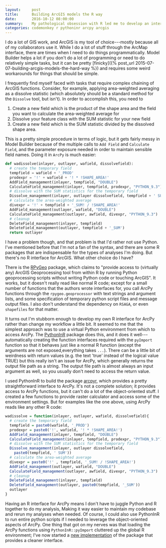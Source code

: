 ```yaml
---
layout:     post
title:      Building ArcGIS models the R way
date:       2016-10-12 08:00:00
summary:    My pathological obsession with R led me to develop an interface for ArcPy.
categories: codemonkey r pythoninr arcpy arcgis
---
```


I do a lot of GIS work, and ArcGIS is my tool of choice---mostly because 
all of my collaborators use it. While I do a lot of stuff through the ArcMap 
interface, there are times when I need to do things programmatically. 
Model Builder helps a lot if you don't do a lot of programming or need 
to do relatively simple tasks, but it can be pretty 
[finicky]({% post_url 2015-07-07-building-arcgis-models-the-hard-way %}) 
and requires some weird workarounds for things that should be simple. 

I frequently find myself faced with tasks that require complex chaining 
of ArcGIS functions. Consider, for example, applying area-weighted 
averaging as a dissolve statistic (which absolutely should be a standard 
method for the `Dissolve` tool, but isn't). In order to accomplish this, 
you need to 

  1. Create a new field which is the product of the shape area 
     and the field you want to calculate the area-weighted average for
  2. Dissolve your feature class with the SUM statistic for your new 
     field
  3. Create a new field which is the SUM statistic divided by the 
     dissolved shape area.

This is a pretty simple procedure in terms of logic, but it gets fairly 
messy in Model Builder because of the multiple calls to `Add Field` and 
`Calculate Field`, and the parameter exposure needed in order to maintain
sensible field names. Doing it in `ArcPy` is much easier:

```python
def wadissolve(inlayer, outlayer, wafield, dissolvefield):
  # create the temporary field
  tempfield = wafield + '_PROD'
  prodexpr = '!' + wafield + '! * !SHAPE_AREA!'
  AddField_management(inlayer, tempfield, "DOUBLE")
  CalculateField_management(inlayer, tempfield, prodexpr, "PYTHON_9.3")
  # dissolve with the SUM statistics for the temporary field
  Dissolve_management(inlayer, outlayer dissolvefield, tempfield + ' SUM')
  # calculate the area-weighted average
  divexpr = '!' + tempfield + '_SUM! / !SHAPE_AREA!'
  AddField_management(outlayer, wafield, "DOUBLE")
  CalculateField_management(outlayer, awfield, divexpr, "PYTHON_9.3")
  # cleanup
  DeleteField_management(inlayer, tempfield)
  DeleteField_management(outlayer, tempfield + '_SUM')
  return outlayer
```

I have a problem though, and that problem is that I'd rather not use 
Python. I've mentioned before that I'm not a fan of the syntax, and 
there are some R packages that are indispensable for the types of 
analyses I'm doing. But there's no R interface for ArcGIS. What 
other choice do I have?

There is the [RPyGeo](https://cran.r-project.org/web/packages/RPyGeo) 
package, which claims to "provide access to 
(virtually any) ArcGIS Geoprocessing tool from within R by running 
Python geoprocessing scripts without writing Python code or touching 
ArcGIS". It works, but it doesn't really read like normal R code; except
for a small number of functions that the authors wrote interfaces for,
you call ArcPy functions through the `rpygeo.geoprocessor` with text 
strings and argument lists, and some specification of temporary python 
script files and message output files. I also don't understand the 
dependency on `RSAGA`, or even `shapefiles` for that matter. 

It turns out I'm stubborn enough to develop my own R interface for ArcPy 
rather than change my workflow a little bit. It seemed to me that the
simplest approach was to use a virtual Python environment from which to 
access ArcPy. The 
[PythonInR](https://cran.r-project.org/web/packages/PythonInR) 
package does this, and it does it well---automatically creating the 
function interfaces required with the `pyImport` function so that it 
behaves just like a normal R function (except the arguments are not 
exposed,everything takes `...`). There can be a little bit of weirdness
with return values (e.g. the text 'true' instead of the logical value 
TRUE) but this really isn't an issue for ArcPy, which generally returns 
the output file path as a string. The output file path is almost always
an input argument as well, so you usually don't need to access the 
return value.

I used PythonInR to build the package 
[arcpyr](https://github.com/mkoohafkan/arcpyr), which provides a pretty
straightforward interface to ArcPy. It's not a complete solution; it 
provides access to ArcPy functions, but it can't do a lot of the 
object-oriented stuff. I created a few functions to provide raster 
calculator and access some of the environment settings. But for examples 
like the one above, using ArcPy reads like any other R code:

```r
wadissolve = function(inlayer, outlayer, wafield, dissolvefield){
  # create the temporary field
  tempfield = paste0(wafield, '_PROD')
  prodexpr = paste0('!', wafield, '! * !SHAPE_AREA!')
  AddField_management(inlayer, tempfield, "DOUBLE")
  CalculateField_management(inlayer, tempfield, prodexpr, "PYTHON_9.3")
  # dissolve with the SUM statistics for the temporary field
  Dissolve_management(inlayer, outlayer dissolvefield, 
    paste0(tempfield, ' SUM'))
  # calculate the area-weighted average
  divexpr = paste0('!' , tempfield, '_SUM! / !SHAPE_AREA!')
  AddField_management(outlayer, wafield, "DOUBLE")
  CalculateField_management(outlayer, awfield, divexpr, "PYTHON_9.3")
  # cleanup
  DeleteField_management(inlayer, tempfield)
  DeleteField_management(outlayer, paste0(tempfield, '_SUM'))
  outlayer
}
```

Having an R interface for ArcPy means I don't have to juggle Python and
R together to do my analysis, Making it way easier to maintain my 
codebase and rerun my analyses when needed. Of course, I could also 
use PythonInR to run entire python scripts if I needed to leverage
the object-oriented aspects of ArcPy. One thing that got on my nerves 
was that loading the ArcPy functions using `PythonInR::pyImport` 
cluttered up the global R environment; I've now started a 
[new implementation](https://github.com/mkoohafkan/arcpyr/tree/arcpy-env) 
of the package that provides a cleaner interface.

